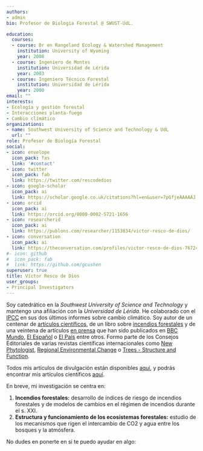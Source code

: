 ```yaml
---
authors:
- admin
bio: Profesor de Biología Forestal @ SWUST-UdL. 

education:
  courses:
  - course: Dr en Rangeland Ecology & Watershed Management
    institution: University of Wyoming
    year: 2008
  - course: Ingeniero de Montes
    institution: Universidad de Lérida
    year: 2003
  - course: Ingeniero Técnico Forestal
    institution: Universidad de Lérida
    year: 2000
email: ""
interests:
- Ecología y gestión forestal
- Interacciones planta-fuego
- Cambio climático
organizations:
- name: Southwest University of Science and Technology & UdL
  url: ""
role: Profesor de Biología Forestal
social:
- icon: envelope
  icon_pack: fas
  link: '#contact'
- icon: twitter
  icon_pack: fab
  link: https://twitter.com/rescodedios
- icon: google-scholar
  icon_pack: ai
  link: https://scholar.google.co.uk/citations?hl=en&user=7pGfjeAAAAAJ
- icon: orcid
  icon_pack: ai
  link: https://orcid.org/0000-0002-5721-1656
- icon: researcherid
  icon_pack: ai
  link: https://publons.com/researcher/1153834/victor-resco-de-dios/
- icon: conversation
  icon_pack: ai
  link: https://theconversation.com/profiles/victor-resco-de-dios-767249/articles
#- icon: github
#  icon_pack: fab
#  link: https://github.com/gcushen
superuser: true
title: Víctor Resco de Dios
user_groups:
- Principal Investigators
---
```


Soy catedrático en la _Southwest University of Science and Technology_ y mantengo una afiliación con la _Universidad de Lérida_. 
He colaborado con el [IPCC](https://www.ipcc.ch/assessment-report/ar6/) en sus dos últimos informes sobre cambio climático. 
Soy autor de un centenar de [artículos científicos](https://www.rescodedios.com/es/publication/), de un libro sobre 
[incendios forestales](https://www.rescodedios.com/es/publication/rescode-dios-2020/) y de una veintena de artículos 
[en prensa](https://www.rescodedios.com/es/prensa/) que han sido publicados en [BBC Mundo](https://www.bbc.com/mundo/noticias-america-latina-54249424), [El Español](https://www.elespanol.com/ciencia/medio-ambiente/20210324/talar-arboles-malo-bulos-contado-bosques/567944008_0.html) o [El País](https://elpais.com/politica/2019/07/02/actualidad/1562064160_944305.html) entre otros. 
Formo parte de los Consejos Editoriales de varias revistas científicas internacionales como [New Phytologist](https://nph.onlinelibrary.wiley.com/journal/14698137), [Regional Environmental Change](https://www.springer.com/journal/10113) o [Trees - Structure and Function](https://www.springer.com/journal/468). 

Todos mis artículos de divulgación están disponibles [aquí](https://www.rescodedios.com/es/prensa/), y podrás encontrar mis artículos científicos [aquí](https://www.rescodedios.com/es/publication/). 

En breve, mi investigación se centra en:

1) **Incendios forestales:** desarrollo de índices de riesgo de incendios forestales y de modelos de cambios en el régimen de incendios durante el s. XXI.
2) **Estructura y funcionamiento de los ecosistemas forestales:** estudio de los mecanismos que rigen el intercambio de CO2 y agua entre los bosques y la atmósfera. 

No dudes en ponerte en  si te puedo ayudar en algo: 
